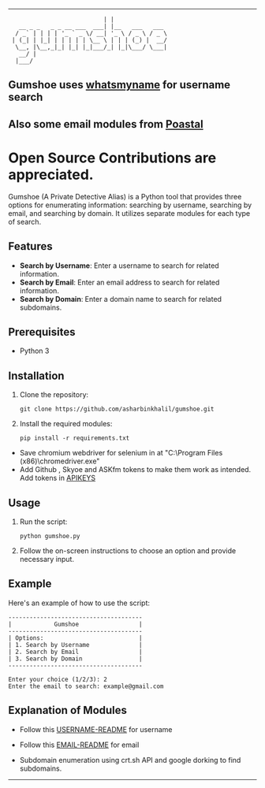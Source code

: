 
---

```                         _                
                           | |               
   __ _ _   _ _ __ ___  ___| |__   ___   ___ 
  / _` | | | | '_ ` _ \/ __| '_ \ / _ \ / _ \
 | (_| | |_| | | | | | \__ \ | | | (_) |  __/
  \__, |\__,_|_| |_| |_|___/_| |_|\___/ \___|
   __/ |                                     
  |___/                                      
```
## Gumshoe uses [whatsmyname](https://github.com/WebBreacher/WhatsMyName) for username search
## Also some email modules from [Poastal](https://github.com/jakecreps/poastal)

# Open Source Contributions are appreciated.
Gumshoe (A Private Detective Alias) is a Python tool that provides three options for enumerating information: searching by username, searching by email, and searching by domain. It utilizes separate modules for each type of search.

## Features

- **Search by Username**: Enter a username to search for related information.
- **Search by Email**: Enter an email address to search for related information.
- **Search by Domain**: Enter a domain name to search for related subdomains.

## Prerequisites

- Python 3

## Installation

1. Clone the repository:

    ```
    git clone https://github.com/asharbinkhalil/gumshoe.git
    ```

2. Install the required modules:

    ```
    pip install -r requirements.txt
    ```
- Save chromium webdriver for selenium in at "C:\Program Files (x86)\chromedriver.exe"
- Add Github , Skyoe and ASKfm tokens to make them work as intended. Add tokens in [APIKEYS](apikeys.py)

## Usage

1. Run the script:

    ```
    python gumshoe.py
    ```

2. Follow the on-screen instructions to choose an option and provide necessary input.

## Example

Here's an example of how to use the script:

```
--------------------------------------
|            Gumshoe                 |
--------------------------------------
| Options:                           |
| 1. Search by Username              |
| 2. Search by Email                 |
| 3. Search by Domain                |
--------------------------------------

Enter your choice (1/2/3): 2
Enter the email to search: example@gmail.com
```

## Explanation of Modules

- Follow this [USERNAME-README](./username_enumeration/README.md) for username

- Follow this [EMAIL-README](./email_enumeration/README.md) for email

- Subdomain enumeration using crt.sh API and google dorking to find subdomains.

---
